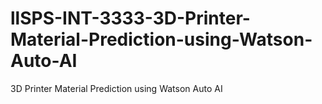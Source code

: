 # llSPS-INT-3333-3D-Printer-Material-Prediction-using-Watson-Auto-AI
3D Printer Material Prediction using Watson Auto AI
